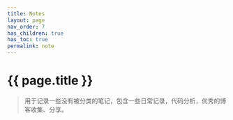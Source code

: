 ```yaml
---
title: Notes
layout: page
nav_order: 7
has_children: true
has_toc: true
permalink: note
--- 
```


# {{ page.title }}  


> 用于记录一些没有被分类的笔记，包含一些日常记录，代码分析，优秀的博客收集、分享。




